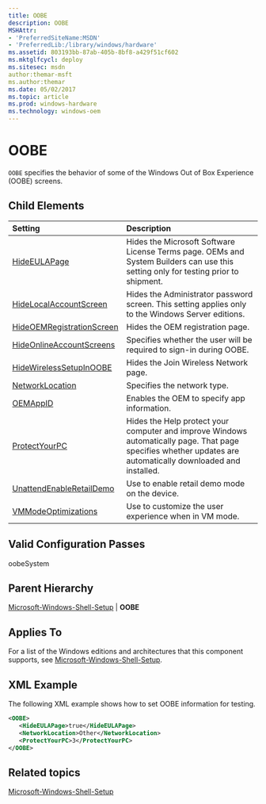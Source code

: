 ```yaml
---
title: OOBE
description: OOBE
MSHAttr:
- 'PreferredSiteName:MSDN'
- 'PreferredLib:/library/windows/hardware'
ms.assetid: 803193bb-87ab-405b-8bf8-a429f51cf602
ms.mktglfcycl: deploy
ms.sitesec: msdn
author:themar-msft
ms.author:themar
ms.date: 05/02/2017
ms.topic: article
ms.prod: windows-hardware
ms.technology: windows-oem
---
```

# OOBE

`OOBE` specifies the behavior of some of the Windows Out of Box Experience (OOBE) screens.

## Child Elements

| Setting                 | Description                                                                           |
|:------------------------|:--------------------------------------------------------------------------------------|
|[HideEULAPage](microsoft-windows-shell-setup-oobe-hideeulapage.md)|Hides the Microsoft Software License Terms page. OEMs and System Builders can use this setting only for testing prior to shipment.|
|[HideLocalAccountScreen](microsoft-windows-shell-setup-oobe-hidelocalaccountscreen.md)|Hides the Administrator password screen. This setting applies only to the Windows Server editions.|
|[HideOEMRegistrationScreen](microsoft-windows-shell-setup-oobe-hideoemregistrationscreen.md)|Hides the OEM registration page.|
|[HideOnlineAccountScreens](microsoft-windows-shell-setup-oobe-hideonlineaccountscreens.md)|Specifies whether the user will be required to sign-in during OOBE.|
|[HideWirelessSetupInOOBE](microsoft-windows-shell-setup-oobe-hidewirelesssetupinoobe.md)|Hides the Join Wireless Network page.|
|[NetworkLocation](microsoft-windows-shell-setup-oobe-networklocation.md)|Specifies the network type.|
|[OEMAppID](microsoft-windows-shell-setup-oobe-oemappid.md)|Enables the OEM to specify app information.|
|[ProtectYourPC](microsoft-windows-shell-setup-oobe-protectyourpc.md)|Hides the Help protect your computer and improve Windows automatically page. That page specifies whether updates are automatically downloaded and installed.|
|[UnattendEnableRetailDemo](microsoft-windows-shell-setup-oobe-unattendenableretaildemo.md)|Use to enable retail demo mode on the device.|
|[VMModeOptimizations](microsoft-windows-shell-setup-oobe-vmmodeoptimizations.md)|Use to customize the user experience when in VM mode.|

## Valid Configuration Passes

oobeSystem

## Parent Hierarchy

[Microsoft-Windows-Shell-Setup](microsoft-windows-shell-setup.md) | **OOBE**

## Applies To

For a list of the Windows editions and architectures that this component supports, see [Microsoft-Windows-Shell-Setup](microsoft-windows-shell-setup.md).

## XML Example

The following XML example shows how to set OOBE information for testing.

```XML
<OOBE>
   <HideEULAPage>true</HideEULAPage>
   <NetworkLocation>Other</NetworkLocation>
   <ProtectYourPC>3</ProtectYourPC>
</OOBE>
```

## Related topics

[Microsoft-Windows-Shell-Setup](microsoft-windows-shell-setup.md)
